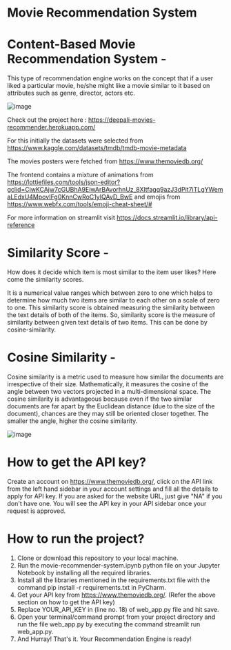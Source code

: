 # Movie Recommendation System
# Content-Based Movie Recommendation System -
This type of recommendation engine works on the concept that if a user liked a particular movie, he/she might like a movie similar to it based on attributes such as genre, director, actors etc.

![image](https://user-images.githubusercontent.com/90978030/170785934-3a3aabc1-125f-419c-adc3-358e861b7eec.png)


Check out the project here : https://deepali-movies-recommender.herokuapp.com/ 

For this initially the datasets were selected from https://www.kaggle.com/datasets/tmdb/tmdb-movie-metadata

The movies posters were fetched from https://www.themoviedb.org/

The frontend contains a mixture of animations from https://lottiefiles.com/tools/json-editor?gclid=CjwKCAjw7cGUBhA9EiwArBAvorhnUz_8Xltfagq9azJ3dPit7iTLgYWemaLEdxU4MpovIFg0KnnCwRoC1yIQAvD_BwE and emojis from https://www.webfx.com/tools/emoji-cheat-sheet/#

For more information on streamlit visit https://docs.streamlit.io/library/api-reference

# Similarity Score -
How does it decide which item is most similar to the item user likes? Here come the similarity scores.

It is a numerical value ranges which between zero to one which helps to determine how much two items are similar to each other on a scale of zero to one. This similarity score is obtained measuring the similarity between the text details of both of the items. So, similarity score is the measure of similarity between given text details of two items. This can be done by cosine-similarity.

# Cosine Similarity -
Cosine similarity is a metric used to measure how similar the documents are irrespective of their size. Mathematically, it measures the cosine of the angle between two vectors projected in a multi-dimensional space. The cosine similarity is advantageous because even if the two similar documents are far apart by the Euclidean distance (due to the size of the document), chances are they may still be oriented closer together. The smaller the angle, higher the cosine similarity.

![image](https://user-images.githubusercontent.com/90978030/170785665-3662d48f-4573-4029-b73f-38fcc9dc842b.png)


# How to get the API key?
Create an account on https://www.themoviedb.org/, click on the API link from the left hand sidebar in your account settings and fill all the details to apply for API key. If you are asked for the website URL, just give "NA" if you don't have one. You will see the API key in your API sidebar once your request is approved.

# How to run the project?
1. Clone or download this repository to your local machine.
2. Run the movie-recommender-system.ipynb python file on your Jupyter Notebook by installing all the required libraries.
3. Install all the libraries mentioned in the requirements.txt file with the command pip install -r requirements.txt in PyCharm. 
4. Get your API key from https://www.themoviedb.org/. (Refer the above section on how to get the API key)
5. Replace YOUR_API_KEY in (line no. 18) of web_app.py file and hit save.
6. Open your terminal/command prompt from your project directory and run the file web_app.py by executing the command streamlit run web_app.py.
7. And Hurray! That's it. Your Recommendation Engine is ready!
